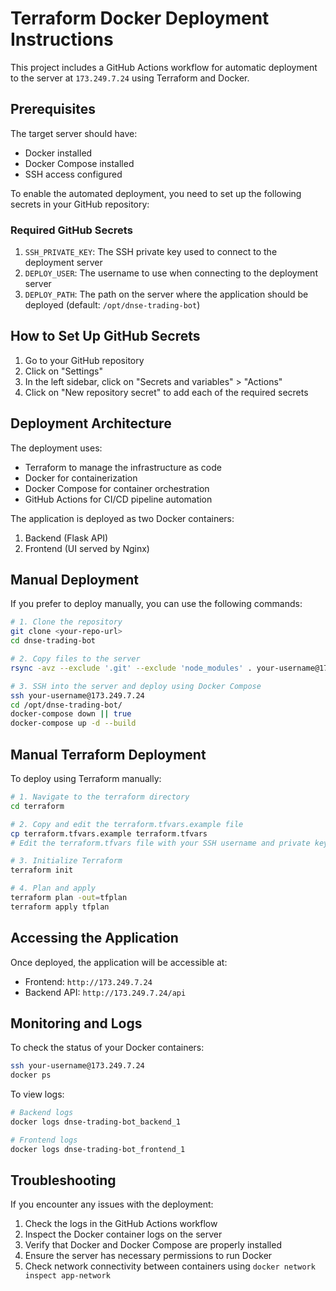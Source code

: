 # Terraform Docker Deployment Instructions

This project includes a GitHub Actions workflow for automatic deployment to the server at `173.249.7.24` using Terraform and Docker.

## Prerequisites

The target server should have:

- Docker installed
- Docker Compose installed
- SSH access configured

To enable the automated deployment, you need to set up the following secrets in your GitHub repository:

### Required GitHub Secrets

1. `SSH_PRIVATE_KEY`: The SSH private key used to connect to the deployment server
2. `DEPLOY_USER`: The username to use when connecting to the deployment server
3. `DEPLOY_PATH`: The path on the server where the application should be deployed (default: `/opt/dnse-trading-bot`)

## How to Set Up GitHub Secrets

1. Go to your GitHub repository
2. Click on "Settings"
3. In the left sidebar, click on "Secrets and variables" > "Actions"
4. Click on "New repository secret" to add each of the required secrets

## Deployment Architecture

The deployment uses:

- Terraform to manage the infrastructure as code
- Docker for containerization
- Docker Compose for container orchestration
- GitHub Actions for CI/CD pipeline automation

The application is deployed as two Docker containers:

1. Backend (Flask API)
2. Frontend (UI served by Nginx)

## Manual Deployment

If you prefer to deploy manually, you can use the following commands:

```bash
# 1. Clone the repository
git clone <your-repo-url>
cd dnse-trading-bot

# 2. Copy files to the server
rsync -avz --exclude '.git' --exclude 'node_modules' . your-username@173.249.7.24:/opt/dnse-trading-bot/

# 3. SSH into the server and deploy using Docker Compose
ssh your-username@173.249.7.24
cd /opt/dnse-trading-bot/
docker-compose down || true
docker-compose up -d --build
```

## Manual Terraform Deployment

To deploy using Terraform manually:

```bash
# 1. Navigate to the terraform directory
cd terraform

# 2. Copy and edit the terraform.tfvars.example file
cp terraform.tfvars.example terraform.tfvars
# Edit the terraform.tfvars file with your SSH username and private key path

# 3. Initialize Terraform
terraform init

# 4. Plan and apply
terraform plan -out=tfplan
terraform apply tfplan
```

## Accessing the Application

Once deployed, the application will be accessible at:

- Frontend: `http://173.249.7.24`
- Backend API: `http://173.249.7.24/api`

## Monitoring and Logs

To check the status of your Docker containers:

```bash
ssh your-username@173.249.7.24
docker ps
```

To view logs:

```bash
# Backend logs
docker logs dnse-trading-bot_backend_1

# Frontend logs
docker logs dnse-trading-bot_frontend_1
```

## Troubleshooting

If you encounter any issues with the deployment:

1. Check the logs in the GitHub Actions workflow
2. Inspect the Docker container logs on the server
3. Verify that Docker and Docker Compose are properly installed
4. Ensure the server has necessary permissions to run Docker
5. Check network connectivity between containers using `docker network inspect app-network`
